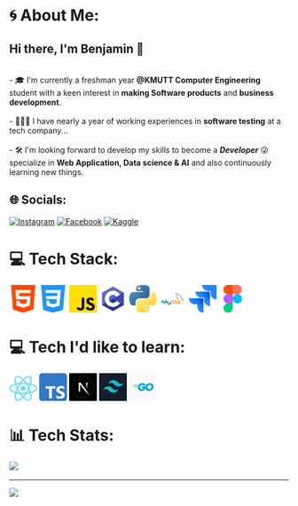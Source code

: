 # 🌀 About Me:
## Hi there, I'm Benjamin 🧙
<br>-
🎓 I'm currently a freshman year __@KMUTT Computer Engineering__ student with a keen interest in __making Software products__ and __business development__.
<br>
<br>-
👨🏻‍💻 I have nearly a year of working experiences in __software testing__ at a tech company...
<br>
<br>-
🛠 I'm looking forward to develop my skills to become a ***Developer*** 😜 specialize in __Web Application, Data science & AI__ and also continuously learning new things.


## 🌐 Socials:
[![Instagram](https://img.shields.io/badge/Instagram-%23E4405F.svg?logo=Instagram&logoColor=white)](https://instagram.com/bbxn.dg)  [![Facebook](https://img.shields.io/badge/Facebook-%231877F2.svg?logo=Facebook&logoColor=white)](https://www.facebook.com/profile.php?id=100035896206609&locale=th_TH) [![Kaggle](https://img.shields.io/badge/Kaggle-%2305C3DE.svg?logo=Kaggle&logoColor=white)](https://www.kaggle.com/benjamindg)

# 💻 Tech Stack:
<img src="assets/html-5.png" alt="HTML" width="50" /> <img src="assets/css-3.png" alt="CSS" width="50" /> <img src="assets/js.png" alt="JavaScript" width="50" /> <img src="assets/c.png" alt="C" width="50" /> <img src="assets/python.png" alt="Python" width="50" /> <img src="assets/MySQL.png" alt="MySQL" width="50" /> <img src="assets/jira.png" alt="Jira" width="50" /> <img src="assets/figma.png" alt="Figma" width="50" />
# 💻 Tech I'd like to learn:
<img src="assets/reactjs.png" alt="React" width="50" /> <img src="assets/typescript.png" alt="Typescript" width="50" /> <img src="assets/nextjs.jpg" alt="Nextjs" width="50" /> <img src="assets/tailwind.png" alt="Tailwind" width="50" /> <img src="assets/go.jpg" alt="GO" width="50" />





# 📊 Tech Stats:
![](https://github-readme-stats.vercel.app/api/top-langs/?username=SmoothieBen&theme=dark&hide_border=false&include_all_commits=false&count_private=false&layout=compact)

---
[![](https://visitcount.itsvg.in/api?id=SmoothieBen&icon=0&color=0)](https://visitcount.itsvg.in)

<!-- Proudly created with GPRM ( https://gprm.itsvg.in ) --> 
